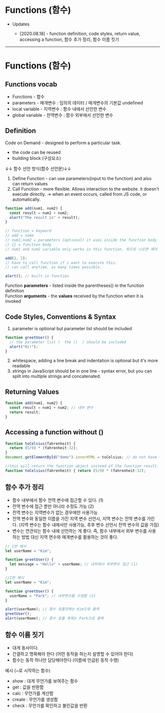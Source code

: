 # Functions (함수)

- Updates

  - [2020.08.18] - function definition, code styles, return value, accessing a function, 함수 추가 정리, 함수 이름 짓기

---

# Functions (함수)

## Functions vocab

- Functions - 함수
- parameters - 매개변수 : 임의의 데이터 / 매개변수의 기본값 undefined
- local variable - 지역변수 : 함수 내에서 선언한 변수
- global variable - 전역변수 : 함수 외부에서 선언한 변수

## Definition

Code on Demand - designed to perform a particular task.

- the code can be reused
- building block (구성요소)

↓↓ 함수 선언 방식(함수 선언문)↓↓

1. Define Function - can use parameters(input to the function) and also can return values
2. Call Function - more flexible. Allows interaction to the website. it doesn't execute directly. -> when an event occurs, called from JS code, or automatically.

```javascript
function add(num1, num2) {
  const result = num1 + num2;
  alert("The result is" + result);
}

// function = keyword
// add = name
// num1,num2 = parameters (optional) it uses inside the function body
// {} = function body
// num1 and num2 variable only works in this function. 밖으로 나오면 에러

add(1, 2);
// have to call function if i want to execute this.
// can call anytime, as many times possible.

alert(); // built-in function
```

Function **parameters** - listed inside the parentheses() in the function definition  
Function **arguments** - the **values** received by the function when it is invoked

## Code Styles, Conventions & Syntax

1. parameter is optional but parameter list should be included

```javascript
function greetUser() {
  // the parameter list (  the ()  ) should be included
  alert("Hi!");
}
```

2. whitespace, adding a line break and indentation is optional but it's more readable
3. strings in JavaScript should be in one line - syntax error, but you can split into multiple strings and concatenated.

## Returning Values

```javascript
function add(num1, num2) {
  const result = num1 + num2; // 내부 변수
  return result;
}
```

## Accessing a function without ()

```javascript
function toCelsius(fahrenheit) {
  return (5/9) * (fahrenheit-32);
}
document.getElementById("demo").innerHTML = toCelsius; // do not have ()

//this will return the function object instead of the function result.
function toCelsius(fahrenheit) { return (5/9) * (fahrenheit-32);

```

## 함수 추가 정리

- 함수 내부에서 함수 전역 변수에 접근할 수 있다. (1)
- 전역 변수에 접근 뿐만 아니라 수정도 가능 (2)
- 전역 변수는 지역변수가 없는 경우에만 사용가능
- 전역 변수와 동일한 이름을 가진 지역 변수 선언시, 지역 변수는 전역 변수를 가린다.
  (지역 변수는 함수 내에서만 사용가능, 추후 변수 선언시 전역 변수의 값을 가짐)
- 변수는 연관되는 함수 내에 선언하는 게 좋다. 즉, 함수 내부에서 외부 변수를 사용하는 방법 대신 지역 면수와 매개변수를 활용하는 것이 좋다.

```javascript
// 1번 예시
let userName = "Kim";

function greetUser() {
  let message = "Hello" + userName; // 내부에서 외부변수 접근 (1)
}

//2번 예시
let userName = "Kim";

function greetUser() {
  userName = "Park"; // 내부변수를 수정함 (2)
}

alert(userName); // 함수 호출전에는 Kim으로 출력
greetUser();
alert(userName); // 함수 호출 후에는 Park으로 출력
```

## 함수 이름 짓기

- 대게 동사이다.
- 간결하고 명확해야 한다 (어떤 동작을 하는지 설명할 수 있어야 한다)
- 함수는 동작 하나만 담당해야한다 (이름에 언급된 동작 수행)

예시 (~로 시작하는 함수)

- show : 대게 무언가를 보여주는 함수
- get : 값을 반환함
- calc : 무언가를 계산함
- create : 무언가를 생성함
- check : 무언가를 확인하고 불린값을 반환
